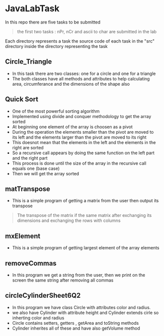 # JavaLabTask
In this repo there are five tasks to be submitted
> the first two tasks : nPr, nCr and ascii to char are submitted in the lab

Each directory represents a task the source code of each task in the "src" directory inside the directory representing the task

## Circle_Triangle 
* In this task there are two classes: one for a circle and one for a triangle
* The both classes have all methods and attributes to help calculating area, circumferance and the dimensions of the shape also

## Quick Sort
* One of the most powerful sorting algorithm
* Implemented using divide and conquer methodology to get the array sorted
* At beginning one element of the array is choosen as a pivot
* During the operation the elements smaller than the pivot are moved to its left and the elements larger than the pivot are moved to its right
* This doesnot mean that the elements in the left and the elements in the right are sorted
* So a recursive call appears by doing the same function on the left part and the right part
* This process is done until the size of the array in the recursive call equals one (base case)
* Then we will get the array sorted

## matTranspose
* This is a simple program of getting a matrix from the user then output its transpose
> The transpose of the matrix if the same matrix after exchanging its dimensions and exchanging the rows with columns

## mxElement
* This is a simple program of getting largest element of the array elements

## removeCommas
* In this program we get a string from the user, then we print on the screen the same string after removing all commas

## circleCylinderSheet6Q2
* In this program we have class Circle with attributes color and radius.
* we also have Cylinder with attribute height and Cylinder extends cirle so inherting color and radius
* Circle contains setters, getters , getArea and toString methods
* Cylinder inherites all of these and have also getVolume method
